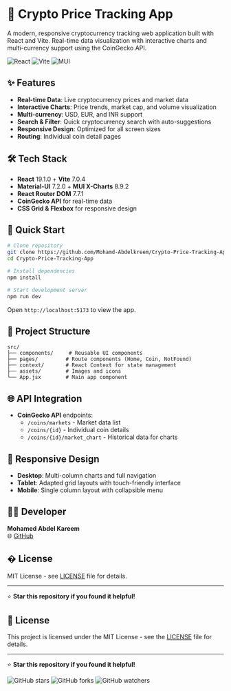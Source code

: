 # 🚀 Crypto Price Tracking App

A modern, responsive cryptocurrency tracking web application built with React and Vite. Real-time data visualization with interactive charts and multi-currency support using the CoinGecko API.

![React](https://img.shields.io/badge/React-19.1.0-blue) ![Vite](https://img.shields.io/badge/Vite-7.0.4-purple) ![MUI](https://img.shields.io/badge/MUI-7.2.0-blue)

## ✨ Features

- **Real-time Data**: Live cryptocurrency prices and market data
- **Interactive Charts**: Price trends, market cap, and volume visualization  
- **Multi-currency**: USD, EUR, and INR support
- **Search & Filter**: Quick cryptocurrency search with auto-suggestions
- **Responsive Design**: Optimized for all screen sizes
- **Routing**: Individual coin detail pages

## 🛠️ Tech Stack

- **React** 19.1.0 + **Vite** 7.0.4
- **Material-UI** 7.2.0 + **MUI X-Charts** 8.9.2
- **React Router DOM** 7.7.1
- **CoinGecko API** for real-time data
- **CSS Grid & Flexbox** for responsive design

## 🚀 Quick Start

```bash
# Clone repository
git clone https://github.com/Mohamd-Abdelkreem/Crypto-Price-Tracking-App.git
cd Crypto-Price-Tracking-App

# Install dependencies
npm install

# Start development server
npm run dev
```

Open `http://localhost:5173` to view the app.

## 📂 Project Structure

```
src/
├── components/     # Reusable UI components
├── pages/         # Route components (Home, Coin, NotFound)
├── context/       # React Context for state management
├── assets/        # Images and icons
└── App.jsx        # Main app component
```

## 🌐 API Integration

- **CoinGecko API** endpoints:
  - `/coins/markets` - Market data list
  - `/coins/{id}` - Individual coin details
  - `/coins/{id}/market_chart` - Historical data for charts

## 📱 Responsive Design

- **Desktop**: Multi-column charts and full navigation
- **Tablet**: Adapted grid layouts with touch-friendly interface
- **Mobile**: Single column layout with collapsible menu

## 👨‍💻 Developer

**Mohamed Abdel Kareem**  
🌐 [GitHub](https://github.com/Mohamd-Abdelkreem)

## � License

MIT License - see [LICENSE](LICENSE) file for details.

---

⭐ **Star this repository if you found it helpful!**

## 📄 License

This project is licensed under the MIT License - see the [LICENSE](LICENSE) file for details.

---

⭐ **Star this repository if you found it helpful!**

![GitHub stars](https://img.shields.io/github/stars/Mohamd-Abdelkreem/Crypto-Price-Tracking-App?style=social)
![GitHub forks](https://img.shields.io/github/forks/Mohamd-Abdelkreem/Crypto-Price-Tracking-App?style=social)
![GitHub watchers](https://img.shields.io/github/watchers/Mohamd-Abdelkreem/Crypto-Price-Tracking-App?style=social)
